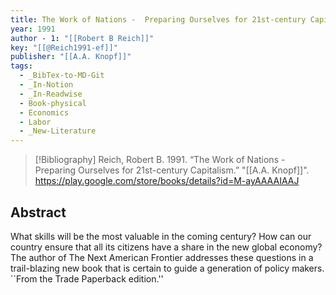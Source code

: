 ```yaml
---
title: The Work of Nations -  Preparing Ourselves for 21st-century Capitalism
year: 1991
author - 1: "[[Robert B Reich]]"
key: "[[@Reich1991-ef]]"
publisher: "[[A.A. Knopf]]"
tags:
  - _BibTex-to-MD-Git
  - _In-Notion
  - _In-Readwise
  - Book-physical
  - Economics
  - Labor
  - _New-Literature
---
```


> [!Bibliography]
> Reich, Robert B. 1991. “The Work of Nations -  Preparing Ourselves for 21st-century Capitalism.” "[[A.A. Knopf]]". https://play.google.com/store/books/details?id=M-ayAAAAIAAJ

## Abstract
What skills will be the most valuable in the coming century? How can our country ensure that all its citizens have a share in the new global economy? The author of The Next American Frontier addresses these questions in a trail-blazing new book that is certain to guide a generation of policy makers. ``From the Trade Paperback edition.''
